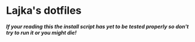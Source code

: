 # Lajka's dotfiles

***If your reading this the install script has yet to be tested properly so don't try to run it or you might die!***



